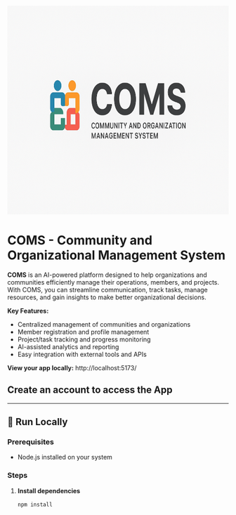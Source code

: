 <div align="center">
<img width="1200" height="475" alt="COMS Banner" src="/components/ChatGPT Image Oct 16, 2025, 11_31_50 AM.png"/>
</div>

# COMS - Community and Organizational Management System

**COMS** is an AI-powered platform designed to help organizations and communities efficiently manage their operations, members, and projects. With COMS, you can streamline communication, track tasks, manage resources, and gain insights to make better organizational decisions.

**Key Features:**
- Centralized management of communities and organizations
- Member registration and profile management
- Project/task tracking and progress monitoring
- AI-assisted analytics and reporting
- Easy integration with external tools and APIs

**View your app locally:** http://localhost:5173/

## Create an account to access the App

---

## 🚀 Run Locally

### Prerequisites
- Node.js installed on your system

### Steps

1. **Install dependencies**  
   ```bash
   npm install
